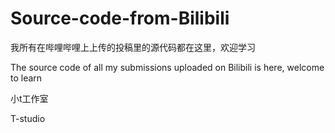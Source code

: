 # Source-code-from-Bilibili
我所有在哔哩哔哩上上传的投稿里的源代码都在这里，欢迎学习

The source code of all my submissions uploaded on Bilibili is here, welcome to learn

小t工作室

T-studio

